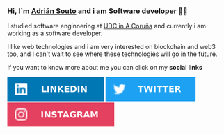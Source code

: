 ### Hi, I`m **[Adrián Souto](https://adriansouto.dev/)** and i am **Software developer** 👨‍💻


I studied software enginnering at [UDC in A Coruña](https://www.udc.es/) and currently i am working as a software developer.

I like web technologies and i am very interested on blockchain and web3 too, and I can't wait to see where these technologies will go in the future.


If you want to know more about me you can click on my **social links**

[![LINKEDIN](badges/LINKEDIN.svg)](https://www.linkedin.com/in/adriansouto/)
[![TWITTER](badges/TWITTER.svg)](https://twitter.com/adriansoutodev)
[![INSTAGRAM](badges/INSTAGRAM.svg)](https://www.instagram.com/adriansoutodev/)
